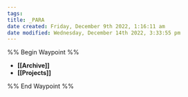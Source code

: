 ```yaml
---
tags: 
title: _PARA
date created: Friday, December 9th 2022, 1:16:11 am
date modified: Wednesday, December 14th 2022, 3:33:55 pm
---
```


%% Begin Waypoint %%
- **[[Archive]]**
- **[[Projects]]**

%% End Waypoint %%